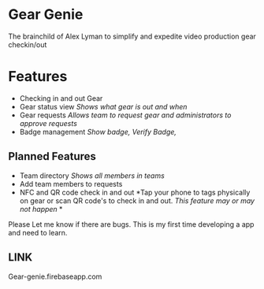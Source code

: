 # Gear Genie

The brainchild of Alex Lyman to simplify and expedite video production gear checkin/out

# Features

 - Checking in and out Gear
 - Gear status view *Shows what gear is out and when*
 - Gear requests *Allows team to request gear and administrators to approve requests*
 - Badge management *Show badge, Verify Badge,*
 
## Planned Features

 - Team directory *Shows all members in teams*
 - Add team members to requests
 - NFC and QR code check in and out *Tap your phone to tags physically on gear or scan QR code's 
to check in and out. *This feature may or may not happen* * 
 
Please Let me know if there are bugs. This is my first time developing a app and need to learn.

## **LINK**

Gear-genie.firebaseapp.com
